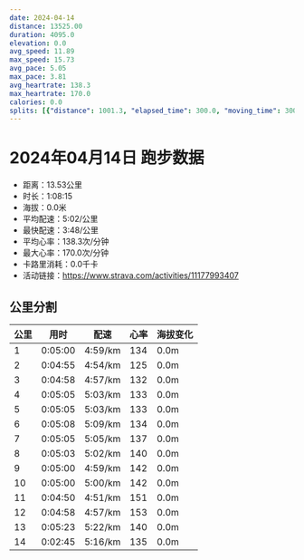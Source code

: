 ```yaml
---
date: 2024-04-14
distance: 13525.00
duration: 4095.0
elevation: 0.0
avg_speed: 11.89
max_speed: 15.73
avg_pace: 5.05
max_pace: 3.81
avg_heartrate: 138.3
max_heartrate: 170.0
calories: 0.0
splits: [{"distance": 1001.3, "elapsed_time": 300.0, "moving_time": 300.0, "average_speed": 3.34, "pace": 4.9900299401197605, "average_heartrate": 134.22, "elevation_difference": 0.0, "split_number": 1}, {"distance": 999.2, "elapsed_time": 295.0, "moving_time": 295.0, "average_speed": 3.39, "pace": 4.916430678466076, "average_heartrate": 125.12203389830509, "elevation_difference": 0.0, "split_number": 2}, {"distance": 1001.6, "elapsed_time": 298.0, "moving_time": 298.0, "average_speed": 3.36, "pace": 4.960327380952381, "average_heartrate": 132.65771812080536, "elevation_difference": 0.0, "split_number": 3}, {"distance": 1002.1, "elapsed_time": 305.0, "moving_time": 305.0, "average_speed": 3.29, "pace": 5.065866261398176, "average_heartrate": 133.48852459016393, "elevation_difference": 0.0, "split_number": 4}, {"distance": 1002.3, "elapsed_time": 305.0, "moving_time": 305.0, "average_speed": 3.29, "pace": 5.065866261398176, "average_heartrate": 133.11803278688524, "elevation_difference": 0.0, "split_number": 5}, {"distance": 995.7, "elapsed_time": 308.0, "moving_time": 308.0, "average_speed": 3.23, "pace": 5.159969040247677, "average_heartrate": 134.05519480519482, "elevation_difference": 0.0, "split_number": 6}, {"distance": 997.9, "elapsed_time": 305.0, "moving_time": 305.0, "average_speed": 3.27, "pace": 5.096850152905199, "average_heartrate": 137.17049180327868, "elevation_difference": 0.0, "split_number": 7}, {"distance": 1003.4, "elapsed_time": 303.0, "moving_time": 303.0, "average_speed": 3.31, "pace": 5.035256797583081, "average_heartrate": 140.67326732673268, "elevation_difference": 0.0, "split_number": 8}, {"distance": 1002.0, "elapsed_time": 300.0, "moving_time": 300.0, "average_speed": 3.34, "pace": 4.9900299401197605, "average_heartrate": 142.42666666666668, "elevation_difference": 0.0, "split_number": 9}, {"distance": 1000.0, "elapsed_time": 300.0, "moving_time": 300.0, "average_speed": 3.33, "pace": 5.005015015015014, "average_heartrate": 142.20333333333335, "elevation_difference": 0.0, "split_number": 10}, {"distance": 995.4, "elapsed_time": 290.0, "moving_time": 290.0, "average_speed": 3.43, "pace": 4.859096209912535, "average_heartrate": 151.26206896551724, "elevation_difference": 0.0, "split_number": 11}, {"distance": 1001.1, "elapsed_time": 298.0, "moving_time": 298.0, "average_speed": 3.36, "pace": 4.960327380952381, "average_heartrate": 153.748322147651, "elevation_difference": 0.0, "split_number": 12}, {"distance": 1000.3, "elapsed_time": 323.0, "moving_time": 323.0, "average_speed": 3.1, "pace": 5.376354838709677, "average_heartrate": 140.23839009287926, "elevation_difference": 0.0, "split_number": 13}, {"distance": 522.1, "elapsed_time": 165.0, "moving_time": 165.0, "average_speed": 3.16, "pace": 5.274272151898733, "average_heartrate": 135.1818181818182, "elevation_difference": 0.0, "split_number": 14}]
---
```


# 2024年04月14日 跑步数据

- 距离：13.53公里
- 时长：1:08:15
- 海拔：0.0米
- 平均配速：5:02/公里
- 最快配速：3:48/公里
- 平均心率：138.3次/分钟
- 最大心率：170.0次/分钟
- 卡路里消耗：0.0千卡
- 活动链接：https://www.strava.com/activities/11177993407

## 公里分割

| 公里 | 用时 | 配速 | 心率 | 海拔变化 |
|------|------|------|------|------|
| 1 | 0:05:00 | 4:59/km | 134 | 0.0m |
| 2 | 0:04:55 | 4:54/km | 125 | 0.0m |
| 3 | 0:04:58 | 4:57/km | 132 | 0.0m |
| 4 | 0:05:05 | 5:03/km | 133 | 0.0m |
| 5 | 0:05:05 | 5:03/km | 133 | 0.0m |
| 6 | 0:05:08 | 5:09/km | 134 | 0.0m |
| 7 | 0:05:05 | 5:05/km | 137 | 0.0m |
| 8 | 0:05:03 | 5:02/km | 140 | 0.0m |
| 9 | 0:05:00 | 4:59/km | 142 | 0.0m |
| 10 | 0:05:00 | 5:00/km | 142 | 0.0m |
| 11 | 0:04:50 | 4:51/km | 151 | 0.0m |
| 12 | 0:04:58 | 4:57/km | 153 | 0.0m |
| 13 | 0:05:23 | 5:22/km | 140 | 0.0m |
| 14 | 0:02:45 | 5:16/km | 135 | 0.0m |

